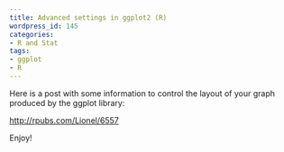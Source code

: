 ```yaml
---
title: Advanced settings in ggplot2 (R)
wordpress_id: 145
categories:
- R and Stat
tags:
- ggplot
- R
---
```


Here is a post with some information to control the layout of your graph produced by the ggplot library:

http://rpubs.com/Lionel/6557

Enjoy!
